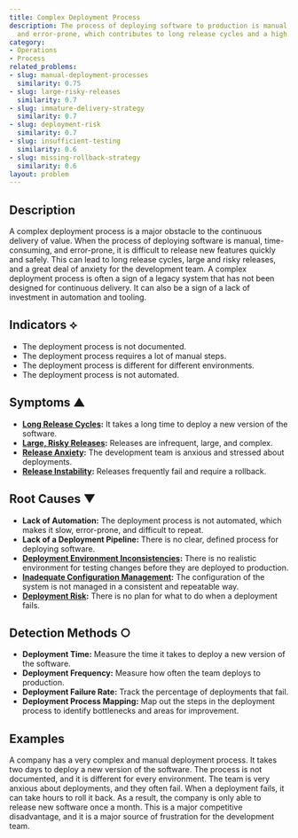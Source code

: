 ```yaml
---
title: Complex Deployment Process
description: The process of deploying software to production is manual, time-consuming,
  and error-prone, which contributes to long release cycles and a high risk of failure.
category:
- Operations
- Process
related_problems:
- slug: manual-deployment-processes
  similarity: 0.75
- slug: large-risky-releases
  similarity: 0.7
- slug: immature-delivery-strategy
  similarity: 0.7
- slug: deployment-risk
  similarity: 0.7
- slug: insufficient-testing
  similarity: 0.6
- slug: missing-rollback-strategy
  similarity: 0.6
layout: problem
---
```


## Description
A complex deployment process is a major obstacle to the continuous delivery of value. When the process of deploying software is manual, time-consuming, and error-prone, it is difficult to release new features quickly and safely. This can lead to long release cycles, large and risky releases, and a great deal of anxiety for the development team. A complex deployment process is often a sign of a legacy system that has not been designed for continuous delivery. It can also be a sign of a lack of investment in automation and tooling.

## Indicators ⟡
- The deployment process is not documented.
- The deployment process requires a lot of manual steps.
- The deployment process is different for different environments.
- The deployment process is not automated.

## Symptoms ▲
- **[Long Release Cycles](long-release-cycles.md):** It takes a long time to deploy a new version of the software.
- **[Large, Risky Releases](large-risky-releases.md):** Releases are infrequent, large, and complex.
- **[Release Anxiety](release-anxiety.md):** The development team is anxious and stressed about deployments.
- **[Release Instability](release-instability.md):** Releases frequently fail and require a rollback.

## Root Causes ▼
- **Lack of Automation:** The deployment process is not automated, which makes it slow, error-prone, and difficult to repeat.
- **Lack of a Deployment Pipeline:** There is no clear, defined process for deploying software.
- **[Deployment Environment Inconsistencies](deployment-environment-inconsistencies.md):** There is no realistic environment for testing changes before they are deployed to production.
- **[Inadequate Configuration Management](inadequate-configuration-management.md):** The configuration of the system is not managed in a consistent and repeatable way.
- **[Deployment Risk](deployment-risk.md):** There is no plan for what to do when a deployment fails.

## Detection Methods ○
- **Deployment Time:** Measure the time it takes to deploy a new version of the software.
- **Deployment Frequency:** Measure how often the team deploys to production.
- **Deployment Failure Rate:** Track the percentage of deployments that fail.
- **Deployment Process Mapping:** Map out the steps in the deployment process to identify bottlenecks and areas for improvement.

## Examples
A company has a very complex and manual deployment process. It takes two days to deploy a new version of the software. The process is not documented, and it is different for every environment. The team is very anxious about deployments, and they often fail. When a deployment fails, it can take hours to roll it back. As a result, the company is only able to release new software once a month. This is a major competitive disadvantage, and it is a major source of frustration for the development team.
